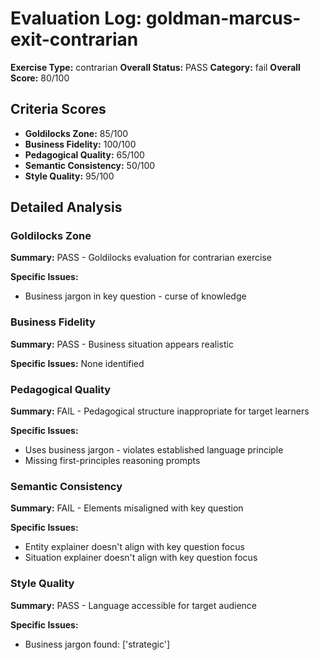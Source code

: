 # Evaluation Log: goldman-marcus-exit-contrarian

**Exercise Type:** contrarian
**Overall Status:** PASS
**Category:** fail
**Overall Score:** 80/100

## Criteria Scores

- **Goldilocks Zone:** 85/100
- **Business Fidelity:** 100/100
- **Pedagogical Quality:** 65/100
- **Semantic Consistency:** 50/100
- **Style Quality:** 95/100

## Detailed Analysis

### Goldilocks Zone
**Summary:** PASS - Goldilocks evaluation for contrarian exercise

**Specific Issues:**
- Business jargon in key question - curse of knowledge

### Business Fidelity
**Summary:** PASS - Business situation appears realistic

**Specific Issues:** None identified

### Pedagogical Quality
**Summary:** FAIL - Pedagogical structure inappropriate for target learners

**Specific Issues:**
- Uses business jargon - violates established language principle
- Missing first-principles reasoning prompts

### Semantic Consistency
**Summary:** FAIL - Elements misaligned with key question

**Specific Issues:**
- Entity explainer doesn't align with key question focus
- Situation explainer doesn't align with key question focus

### Style Quality
**Summary:** PASS - Language accessible for target audience

**Specific Issues:**
- Business jargon found: ['strategic']

